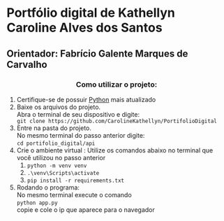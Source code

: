 <p align="center">

</p>
<h1>Portfólio digital de Kathellyn Caroline Alves dos Santos</h1>
<h2>Orientador: Fabrício Galente Marques de Carvalho</h2>


<h3 align=center id="como_utilizar">Como utilizar o projeto:</h3>
<ol>
<li>Certifique-se de possuir <a href="https://www.python.org/">Python</a> mais atualizado </li>
<li>Baixe os arquivos do projeto.</li>
Abra o terminal de seu dispositivo e digite:<br>
<code>git clone https://github.com/CarolineKathellyn/PortifolioDigital</code>
<li>Entre na pasta do projeto.
<br>No mesmo terminal do passo anterior digite:<br>
<code>cd portifolio_digital/api</code></li>
<li>Crie o ambiente virtual : Utilize os comandos abaixo no terminal que você utilizou no passo anterior<br>
<ol>
<li><code>python -m venv venv </code><br></li>
<li><code>.\venv\Scripts\activate </code><br></li>
<li><code>pip install -r requirements.txt</code></li></li>
</ol>
<li>Rodando o programa:
<br>No mesmo terminal execute o comando<br>
<code>python app.py</code></li>
    copie e cole o ip que aparece para o navegador
</ol>


